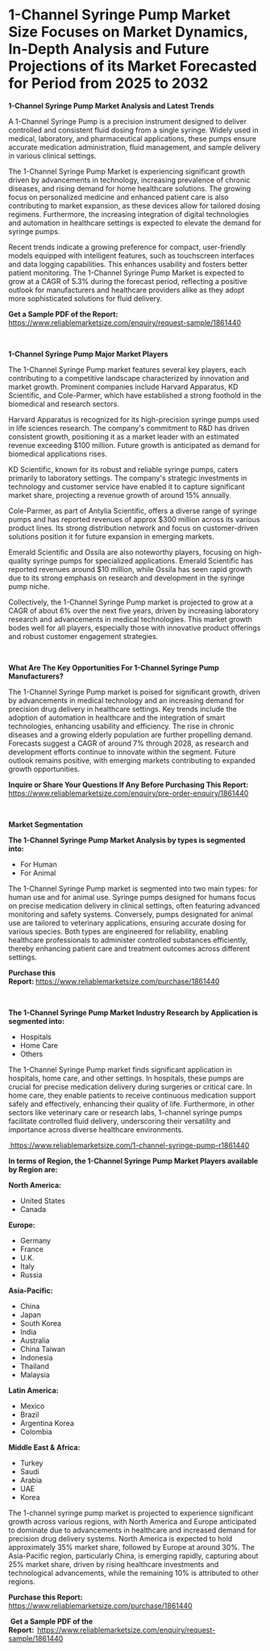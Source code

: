 <p><h1>1-Channel Syringe Pump Market Size Focuses on Market Dynamics, In-Depth Analysis and Future Projections of its Market Forecasted for Period from 2025 to 2032</h1></p><p><strong>1-Channel Syringe Pump Market Analysis and Latest Trends</strong></p>
<p><p>A 1-Channel Syringe Pump is a precision instrument designed to deliver controlled and consistent fluid dosing from a single syringe. Widely used in medical, laboratory, and pharmaceutical applications, these pumps ensure accurate medication administration, fluid management, and sample delivery in various clinical settings. </p><p>The 1-Channel Syringe Pump Market is experiencing significant growth driven by advancements in technology, increasing prevalence of chronic diseases, and rising demand for home healthcare solutions. The growing focus on personalized medicine and enhanced patient care is also contributing to market expansion, as these devices allow for tailored dosing regimens. Furthermore, the increasing integration of digital technologies and automation in healthcare settings is expected to elevate the demand for syringe pumps.</p><p>Recent trends indicate a growing preference for compact, user-friendly models equipped with intelligent features, such as touchscreen interfaces and data logging capabilities. This enhances usability and fosters better patient monitoring. The 1-Channel Syringe Pump Market is expected to grow at a CAGR of 5.3% during the forecast period, reflecting a positive outlook for manufacturers and healthcare providers alike as they adopt more sophisticated solutions for fluid delivery.</p></p>
<p><strong>Get a Sample PDF of the Report:&nbsp;</strong> <a href="https://www.reliablemarketsize.com/enquiry/request-sample/1861440?utm_campaign=2628&utm_medium=2&utm_source=Github&utm_content=ia&utm_term=14042025&utm_id=1-channel-syringe-pump">https://www.reliablemarketsize.com/enquiry/request-sample/1861440</a></p>
<p>&nbsp;</p>
<p><strong>1-Channel Syringe Pump Major Market Players</strong></p>
<p><p>The 1-Channel Syringe Pump market features several key players, each contributing to a competitive landscape characterized by innovation and market growth. Prominent companies include Harvard Apparatus, KD Scientific, and Cole-Parmer, which have established a strong foothold in the biomedical and research sectors.</p><p>Harvard Apparatus is recognized for its high-precision syringe pumps used in life sciences research. The company's commitment to R&D has driven consistent growth, positioning it as a market leader with an estimated revenue exceeding $100 million. Future growth is anticipated as demand for biomedical applications rises.</p><p>KD Scientific, known for its robust and reliable syringe pumps, caters primarily to laboratory settings. The company's strategic investments in technology and customer service have enabled it to capture significant market share, projecting a revenue growth of around 15% annually. </p><p>Cole-Parmer, as part of Antylia Scientific, offers a diverse range of syringe pumps and has reported revenues of approx $300 million across its various product lines. Its strong distribution network and focus on customer-driven solutions position it for future expansion in emerging markets.</p><p>Emerald Scientific and Ossila are also noteworthy players, focusing on high-quality syringe pumps for specialized applications. Emerald Scientific has reported revenues around $10 million, while Ossila has seen rapid growth due to its strong emphasis on research and development in the syringe pump niche.</p><p>Collectively, the 1-Channel Syringe Pump market is projected to grow at a CAGR of about 6% over the next five years, driven by increasing laboratory research and advancements in medical technologies. This market growth bodes well for all players, especially those with innovative product offerings and robust customer engagement strategies.</p></p>
<p>&nbsp;</p>
<p><strong>What Are The Key Opportunities For 1-Channel Syringe Pump Manufacturers?</strong></p>
<p><p>The 1-Channel Syringe Pump market is poised for significant growth, driven by advancements in medical technology and an increasing demand for precision drug delivery in healthcare settings. Key trends include the adoption of automation in healthcare and the integration of smart technologies, enhancing usability and efficiency. The rise in chronic diseases and a growing elderly population are further propelling demand. Forecasts suggest a CAGR of around 7% through 2028, as research and development efforts continue to innovate within the segment. Future outlook remains positive, with emerging markets contributing to expanded growth opportunities.</p></p>
<p><strong>Inquire or Share Your Questions If Any Before Purchasing This Report:</strong> <a href="https://www.reliablemarketsize.com/enquiry/pre-order-enquiry/1861440?utm_campaign=2628&utm_medium=2&utm_source=Github&utm_content=ia&utm_term=14042025&utm_id=1-channel-syringe-pump">https://www.reliablemarketsize.com/enquiry/pre-order-enquiry/1861440</a></p>
<p>&nbsp;</p>
<p><strong>Market Segmentation</strong></p>
<p><strong>The 1-Channel Syringe Pump Market Analysis by types is segmented into:</strong></p>
<p><ul><li>For Human</li><li>For Animal</li></ul></p>
<p><p>The 1-Channel Syringe Pump market is segmented into two main types: for human use and for animal use. Syringe pumps designed for humans focus on precise medication delivery in clinical settings, often featuring advanced monitoring and safety systems. Conversely, pumps designated for animal use are tailored to veterinary applications, ensuring accurate dosing for various species. Both types are engineered for reliability, enabling healthcare professionals to administer controlled substances efficiently, thereby enhancing patient care and treatment outcomes across different settings.</p></p>
<p><strong>Purchase this Report:&nbsp;</strong><a href="https://www.reliablemarketsize.com/purchase/1861440?utm_campaign=2628&utm_medium=2&utm_source=Github&utm_content=ia&utm_term=14042025&utm_id=1-channel-syringe-pump">https://www.reliablemarketsize.com/purchase/1861440</a></p>
<p>&nbsp;</p>
<p><strong>The 1-Channel Syringe Pump Market Industry Research by Application is segmented into:</strong></p>
<p><ul><li>Hospitals</li><li>Home Care</li><li>Others</li></ul></p>
<p><p>The 1-Channel Syringe Pump market finds significant application in hospitals, home care, and other settings. In hospitals, these pumps are crucial for precise medication delivery during surgeries or critical care. In home care, they enable patients to receive continuous medication support safely and effectively, enhancing their quality of life. Furthermore, in other sectors like veterinary care or research labs, 1-channel syringe pumps facilitate controlled fluid delivery, underscoring their versatility and importance across diverse healthcare environments.</p></p>
<p><a href="https://www.reliablemarketsize.com/1-channel-syringe-pump-r1861440?utm_campaign=2628&utm_medium=2&utm_source=Github&utm_content=ia&utm_term=14042025&utm_id=1-channel-syringe-pump">&nbsp;https://www.reliablemarketsize.com/1-channel-syringe-pump-r1861440</a></p>
<p><strong>In terms of Region, the 1-Channel Syringe Pump Market Players available by Region are:</strong></p>
<p>
    <p> <strong> North America: </strong>
        <ul>
            <li>United States</li>
            <li>Canada</li>
        </ul>
        </p> 
    <p> <strong> Europe: </strong>
        <ul>
            <li>Germany</li>
            <li>France</li>
            <li>U.K.</li>
            <li>Italy</li>
            <li>Russia</li>
        </ul>
        </p> 
    <p> <strong> Asia-Pacific: </strong>
        <ul>
            <li>China</li>
            <li>Japan</li>
            <li>South Korea</li>
            <li>India</li>
            <li>Australia</li>
            <li>China Taiwan</li>
            <li>Indonesia</li>
            <li>Thailand</li>
            <li>Malaysia</li>
        </ul>
        </p> 
    <p> <strong> Latin America: </strong>
        <ul>
            <li>Mexico</li>
            <li>Brazil</li>
            <li>Argentina Korea</li>
            <li>Colombia</li>
        </ul>
        </p> 
    <p> <strong> Middle East & Africa: </strong>
        <ul>
            <li>Turkey</li>
            <li>Saudi</li>
            <li>Arabia</li>
            <li>UAE</li>
            <li>Korea</li>
        </ul>
    </p>
    </p>
<p><p>The 1-channel syringe pump market is projected to experience significant growth across various regions, with North America and Europe anticipated to dominate due to advancements in healthcare and increased demand for precision drug delivery systems. North America is expected to hold approximately 35% market share, followed by Europe at around 30%. The Asia-Pacific region, particularly China, is emerging rapidly, capturing about 25% market share, driven by rising healthcare investments and technological advancements, while the remaining 10% is attributed to other regions.</p></p>
<p><strong>Purchase this Report: </strong><a href="https://www.reliablemarketsize.com/purchase/1861440?utm_campaign=2628&utm_medium=2&utm_source=Github&utm_content=ia&utm_term=14042025&utm_id=1-channel-syringe-pump">https://www.reliablemarketsize.com/purchase/1861440</a></p>
<p>&nbsp;<strong>Get a Sample PDF of the Report:&nbsp;&nbsp;</strong><a href="https://www.reliablemarketsize.com/enquiry/request-sample/1861440?utm_campaign=2628&utm_medium=2&utm_source=Github&utm_content=ia&utm_term=14042025&utm_id=1-channel-syringe-pump">https://www.reliablemarketsize.com/enquiry/request-sample/1861440</a></p>
<p><strong></strong></p>
<p><p></p><p></p><p></p></p>